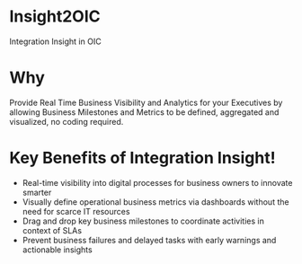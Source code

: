 # Insight2OIC
Integration Insight in OIC

# Why
Provide Real Time Business Visibility and Analytics for your Executives by allowing Business Milestones and Metrics to be defined, aggregated and visualized, no coding required.

# Key Benefits of Integration Insight!
* Real-time visibility into digital processes for business owners to innovate smarter 
* Visually define operational business metrics via dashboards without the need for scarce IT resources
* Drag and drop key business milestones to coordinate activities in context of SLAs
* Prevent business failures and delayed tasks with early warnings and actionable insights

